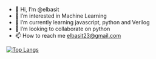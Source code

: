 - 👋 Hi, I’m @elbasit
- 👀 I’m interested in Machine Learning
- 🌱 I’m currently learning javascript, python and Verilog
- 💞️ I’m looking to collaborate on python
- 📫 How to reach me elbasit23@gmail.com

<!---
elbasit/elbasit is a ✨ special ✨ repository because its `README.md` (this file) appears on your GitHub profile.
You can click the Preview link to take a look at your changes.
--->

[![Top Langs](https://github-readme-stats.vercel.app/api/top-langs/?username=elbasit)](https://github.com/anuraghazra/github-readme-stats)
